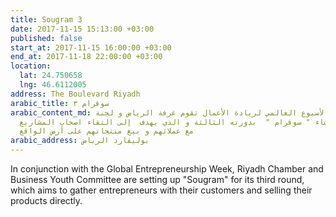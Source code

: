 ```yaml
---
title: Sougram 3
date: 2017-11-15 15:13:00 +03:00
published: false
start_at: 2017-11-15 16:00:00 +03:00
end_at: 2017-11-18 22:00:00 +03:00
location:
  lat: 24.750658
  lng: 46.6112005
address: The Boulevard Riyadh
arabic_title: سوقرام ٣
arabic_content_md: بالتزامن مع الأسبوع العالمي لريادة الأعمال تقوم غرفة الرياض و لجنة
  شباب الأعمال بانشاء " سوقرام "  بدورته الثالثة و الذي يهدف  إلى التقاء اصحاب المشاريع
  مع عملائهم و بيع منتجاتهم على أرض الواقع
arabic_address: بوليفارد الرياض
---
```


In conjunction with the Global Entrepreneurship Week, Riyadh Chamber and Business Youth Committee are setting up "Sougram" for its third round, which aims to gather entrepreneurs with their customers and selling their products directly.